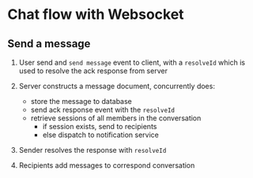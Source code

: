 # Chat flow with Websocket

## Send a message

1. User send and `send message` event to client, with a `resolveId` which is used to resolve the ack response from server

2. Server constructs a message document, concurrently does:
    - store the message to database
    - send ack response event with the `resolveId`
    - retrieve sessions of all members in the conversation
        - if session exists, send to recipients
        - else dispatch to notification service

3. Sender resolves the response with `resolveId`

4. Recipients add messages to correspond conversation